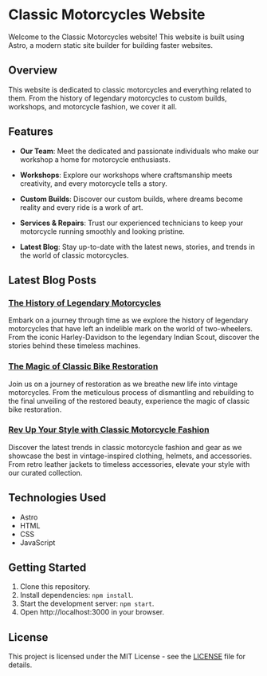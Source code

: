 # Classic Motorcycles Website

Welcome to the Classic Motorcycles website! This website is built using Astro, a modern static site builder for building faster websites.

## Overview

This website is dedicated to classic motorcycles and everything related to them. From the history of legendary motorcycles to custom builds, workshops, and motorcycle fashion, we cover it all.

## Features

- **Our Team**: Meet the dedicated and passionate individuals who make our workshop a home for motorcycle enthusiasts.

- **Workshops**: Explore our workshops where craftsmanship meets creativity, and every motorcycle tells a story.

- **Custom Builds**: Discover our custom builds, where dreams become reality and every ride is a work of art.

- **Services & Repairs**: Trust our experienced technicians to keep your motorcycle running smoothly and looking pristine.

- **Latest Blog**: Stay up-to-date with the latest news, stories, and trends in the world of classic motorcycles.

## Latest Blog Posts

### [The History of Legendary Motorcycles](#)
Embark on a journey through time as we explore the history of legendary motorcycles that have left an indelible mark on the world of two-wheelers. From the iconic Harley-Davidson to the legendary Indian Scout, discover the stories behind these timeless machines.

### [The Magic of Classic Bike Restoration](#)
Join us on a journey of restoration as we breathe new life into vintage motorcycles. From the meticulous process of dismantling and rebuilding to the final unveiling of the restored beauty, experience the magic of classic bike restoration.

### [Rev Up Your Style with Classic Motorcycle Fashion](#)
Discover the latest trends in classic motorcycle fashion and gear as we showcase the best in vintage-inspired clothing, helmets, and accessories. From retro leather jackets to timeless accessories, elevate your style with our curated collection.

## Technologies Used

- Astro
- HTML
- CSS
- JavaScript

## Getting Started

1. Clone this repository.
2. Install dependencies: `npm install`.
3. Start the development server: `npm start`.
4. Open http://localhost:3000 in your browser.

## License

This project is licensed under the MIT License - see the [LICENSE](LICENSE) file for details.
